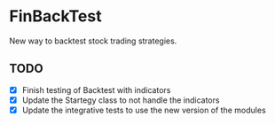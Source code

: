 # FinBackTest
New way to backtest stock trading strategies.

## TODO
- [X] Finish testing of Backtest with indicators
- [X] Update the Startegy class to not handle the indicators
- [X] Update the integrative tests to use the new version of the modules